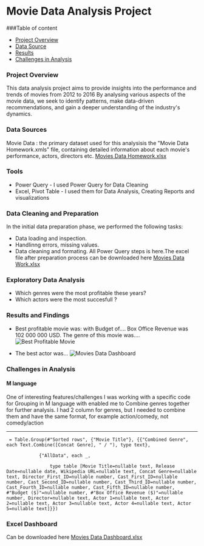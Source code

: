 # Movie Data Analysis Project
###Table of content 
 - [Project Overview](#project-overview)
 - [Data Source](#data-sources)
 - [Results](#results-and-findings)
 - [Challenges in Analysis](#challenges-in-analysis)
### Project Overview
This data analysis project aims to provide insights into the performance and trends of movies from 2012 to 2016
By analysing various aspects of the movie data, we seek to identify patterns, make data-driven recommendations, and gain a deeper understanding of the industry's dynamics.

### Data Sources
Movie Data : the primary dataset used for this analysisis the "Movie Data Homework.xmls" file, containing detailed information about each movie's performance, actors, directors etc.
[Movies Data Homework.xlsx](https://github.com/user-attachments/files/16405599/Movies.Data.Homework.xlsx)

### Tools
 - Power Query - I used Power Query for Data Cleaning
 - Excel, Pivot Table - I used them for Data Analysis, Creating Reports and visualizations
   
### Data Cleaning and Preparation
In the initial data preparation phase, we performed the following tasks:
 - Data loading and inspection.
 - Handlinng errors, missing values.
 - Data cleaning and formating.
All Power Query steps is here.The excel file after preparation process can be downloaded here  [Movies Data Work.xlsx](https://github.com/user-attachments/files/16405611/Movies.Data.Work.xlsx)


### Exploratory Data Analysis
 - Which genres were the most profitable these years?
 - Which actors were the most succesfull ?

### Results and Findings
 - Best profitable movie was: with Budget of.... Box Office Revenue was 102 000 000 USD. The genre of this movie was....
![Best Profitable Movie](https://github.com/user-attachments/assets/fd37798a-6de0-495e-b543-2393b8223067)


 - The best actor was...
![Movies Data Dashboard](https://github.com/user-attachments/assets/b24e4466-139e-4263-87ae-1e5108a5c971)



### Challenges in Analysis 
#### M language
One of interesting features/challenges I was working with a specific code for Grouping in M language with enabled me to Combine genres together for further analysis.
I had 2 column for genres, but I needed to combine them and have the same format, for example action/comedy, not comedy/action

--- 
```
 = Table.Group(#"Sorted rows", {"Movie Title"}, {{"Combined Genre", each Text.Combine([Concat Genre], " / "), type text},

            {"AllData", each _, 

                type table [Movie Title=nullable text, Release Date=nullable date, Wikipedia URL=nullable text, Concat Genre=nullable text, Director_First_ID=nullable number, Cast_First_ID=nullable number, Cast_Second_ID=nullable number, Cast_Third_ID=nullable number, Cast_Fourth_ID=nullable number, Cast_Fifth_ID=nullable number, #"Budget ($)"=nullable number, #"Box Office Revenue ($)"=nullable number, Director=nullable text, Actor 1=nullable text, Actor 2=nullable text, Actor 3=nullable text, Actor 4=nullable text, Actor 5=nullable text]}})

```
### Excel Dashboard
Can be downloaded here  [Movies Data Dashboard.xlsx](https://github.com/user-attachments/files/16405707/Movies.Data.Dashboard.xlsx)

